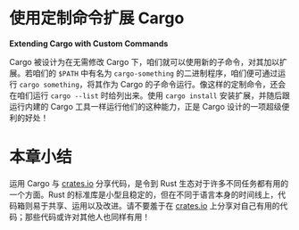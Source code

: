 # 使用定制命令扩展 Cargo

**Extending Cargo with Custom Commands**

Cargo 被设计为在无需修改 Cargo 下，咱们就可以使用新的子命令，对其加以扩展。若咱们的 `$PATH` 中有名为 `cargo-something` 的二进制程序，咱们便可通过运行 `cargo something`，将其作为 Cargo 的子命令运行。像这样的定制命令，还会在咱们运行 `cargo --list` 时给列出来。使用 `cargo install` 安装扩展，并随后跟运行内建的 Cargo 工具一样运行他们的这种能力，正是 Cargo 设计的一项超级便利的好处！


# 本章小结

运用 Cargo 与 [crates.io](https://crates.io) 分享代码，是令到 Rust 生态对于许多不同任务都有用的一个方面。Rust 的标准库是小型且稳定的，但在不同于语言本身的时间线上，代码箱则易于共享、运用以及改进。请不要羞于在 [crates.io](https://crates.io) 上分享对自己有用的代码；那些代码或许对其他人也同样有用！
